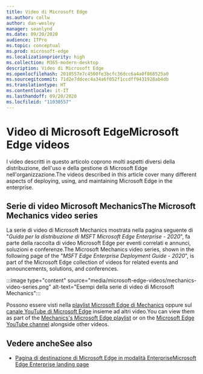 ```yaml
---
title: Video di Microsoft Edge
ms.author: collw
author: dan-wesley
manager: seanlynd
ms.date: 09/20/2020
audience: ITPro
ms.topic: conceptual
ms.prod: microsoft-edge
ms.localizationpriority: high
ms.collection: M365-modern-desktop
description: Video di Microsoft Edge
ms.openlocfilehash: 2010557e7c4500fe3bcfc36dcc6a4a0f868525a0
ms.sourcegitcommit: 71d2e7ddcec4a34a6f052f1ccdff9431928ab4db
ms.translationtype: HT
ms.contentlocale: it-IT
ms.lasthandoff: 09/20/2020
ms.locfileid: "11030557"
---
```

# <span data-ttu-id="2520a-103">Video di Microsoft Edge</span><span class="sxs-lookup"><span data-stu-id="2520a-103">Microsoft Edge videos</span></span>

<span data-ttu-id="2520a-104">I video descritti in questo articolo coprono molti aspetti diversi della distribuzione, dell'uso e della gestione di Microsoft Edge nell'organizzazione.</span><span class="sxs-lookup"><span data-stu-id="2520a-104">The videos described in this article cover many different aspects of deploying, using, and maintaining Microsoft Edge in the enterprise.</span></span>

## <span data-ttu-id="2520a-105">Serie di video Microsoft Mechanics</span><span class="sxs-lookup"><span data-stu-id="2520a-105">The Microsoft Mechanics video series</span></span>

<span data-ttu-id="2520a-106">La serie di video di Microsoft Mechanics mostrata nella pagina seguente di "*Guida per la distribuzione di MSFT Microsoft Edge Enterprise - 2020*", fa parte della raccolta di video Microsoft Edge per eventi correlati e annunci, soluzioni e conferenze.</span><span class="sxs-lookup"><span data-stu-id="2520a-106">The Microsoft Mechanics video series, shown in the following page of the "*MSFT Edge Enterprise Deployment Guide - 2020*", is part of the Microsoft Edge collection of videos for related events and announcements, solutions, and conferences.</span></span>

:::image type="content" source="media/microsoft-edge-videos/mechanics-video-series.png" alt-text="Esempi della serie di video di Microsoft Mechanics":::

<span data-ttu-id="2520a-108">Possono essere visti nella [playlist Microsoft Edge di Mechanics](https://www.youtube.com/playlist?list=PLXtHYVsvn_b-uXh1tMeYpT-0iD8tD3tFy) oppure sul [canale YouTube di Microsoft Edge](https://www.youtube.com/channel/UCIGx7oT8p6-jUpOfg98yelA) insieme ad altri video.</span><span class="sxs-lookup"><span data-stu-id="2520a-108">You can view them as part of the [Mechanics's Microsoft Edge playlist](https://www.youtube.com/playlist?list=PLXtHYVsvn_b-uXh1tMeYpT-0iD8tD3tFy) or on the [Microsoft Edge YouTube channel](https://www.youtube.com/channel/UCIGx7oT8p6-jUpOfg98yelA) alongside other videos.</span></span>

## <span data-ttu-id="2520a-109">Vedere anche</span><span class="sxs-lookup"><span data-stu-id="2520a-109">See also</span></span>

- [<span data-ttu-id="2520a-110">Pagina di destinazione di Microsoft Edge in modalità Enterprise</span><span class="sxs-lookup"><span data-stu-id="2520a-110">Microsoft Edge Enterprise landing page</span></span>](https://aka.ms/EdgeEnterprise)